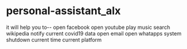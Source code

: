 # personal-assistant_alx

it will help you to--
  open facebook
  open youtube
  play music
  search wikipedia
  notify current covid19 data
  open email
  open whatapps
  system shutdown
  current time
  current platform
  

